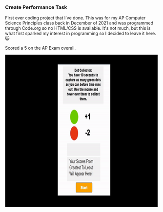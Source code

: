 ### Create Performance Task

First ever coding project that I've done. This was for my AP Computer Science Principles class back in December of 2021 and was programmed through Code.org so no HTML/CSS is available. It's not much, but this is what first sparked my interest in programming so I decided to leave it here. 😺

Scored a 5 on the AP Exam overall.

<img src="create-demo.gif" width="500" height="500">
